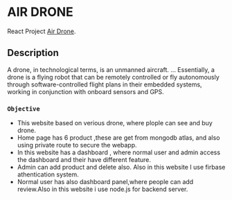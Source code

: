 # AIR DRONE

React Project [Air Drone](https://beautiful-speculoos-770649.netlify.app/).

## Description

A drone, in technological terms, is an unmanned aircraft. ... Essentially, a drone is a flying robot that can be remotely controlled or fly autonomously through software-controlled flight plans in their embedded systems, working in conjunction with onboard sensors and GPS.

### `Objective`

-   This website based on verious drone, where plople can see and buy drone.
-   Home page has 6 product ,these are get from mongodb atlas, and also using private route to secure the webapp.
-   In this website has a dashboard , where normal user and admin access the dashboard and their have different feature.
-   Admin can add product and delete also. Also in this website I use firbase athentication system.
-   Normal user has also dashboard panel,where people can add review.Also in this website i use node.js for backend server.
